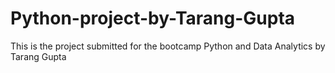# Python-project-by-Tarang-Gupta
This is the project submitted for the bootcamp Python and Data Analytics by Tarang Gupta

